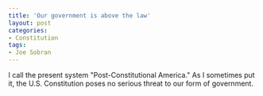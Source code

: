 ```yaml
---
title: 'Our government is above the law'
layout: post
categories:
- Constitution
tags:
- Joe Sobran
---
```


I call the present system "Post-Constitutional America." As I sometimes put it, the U.S. Constitution poses no serious threat to our form of government.
